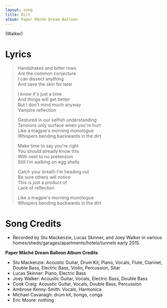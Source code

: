 ```yaml
---
layout: song
title: Dirt
album: Paper Mâché Dream Balloon
---
```


(Walker)

# Lyrics

> Handshakes and bitter rows  
> Are the common conjecture  
> I can dissect anything  
> And save the skin for later  
>  
> I know it's just a time  
> And things will get better  
> But I don't mind much anyway  
> Vampire reflection  
>  
> Gestured in our selfish understanding  
> Tensions only surface when you're hurt  
> Like a magpie's morning monologue  
> Whispers bending backwards in the dirt  
>  
> Make time to say you're right  
> You should already know this  
> With next to no pretension  
> Still I'm walking on egg shells  
>  
> Catch your breath I'm heading out  
> Be sure others will notice  
> This is just a product of  
> Lack of reflection  
>  
> Like a magpie's morning monologue  
> Whispers bending backwards in the dirt  

# Song Credits

* Recorded by Stu Mackenzie, Lucas Skinner, and Joey Walker in various homes/sheds/garages/apartments/hotels/tunnels early 2015.

**Paper Mâché Dream Balloon Album Credits**

* Stu Mackenzie: Acoustic Guitar, Drum Kit, Piano, Vocals, Flute, Clarinet, Double Bass, Electric Bass, Violin, Percussion, Sitar
* Lucas Skinner: Piano, Electric Bass
* Joey Walker: Acoustic Guitar, Vocals, Electric Bass, Double Bass
* Cook Craig: Acoustic Guitar, Vocals, Double Bass, Percussion
* Ambrose Kenny-Smith: Vocals, Harmonica
* Michael Cavanagh: drum kit, bongo, conga
* Eric Moore: nothing
